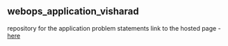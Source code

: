 ## webops_application_visharad
repository for the application problem statements
link to the hosted page - [here]()
